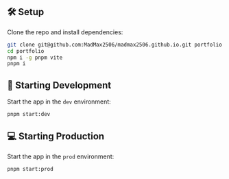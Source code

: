 ## :hammer_and_wrench: Setup

Clone the repo and install dependencies:

```bash
git clone git@github.com:MadMax2506/madmax2506.github.io.git portfolio
cd portfolio
npm i -g pnpm vite
pnpm i
```

## :nut_and_bolt: Starting Development

Start the app in the `dev` environment:

```bash
pnpm start:dev
```

## :computer: Starting Production

Start the app in the `prod` environment:

```bash
pnpm start:prod
```
